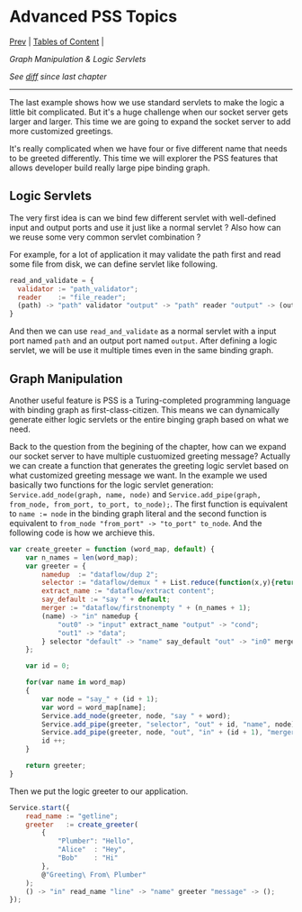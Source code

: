 # Advanced PSS Topics

[Prev](https://github.com/38/plumber-tutorial/blob/10-reusable-servlet-and-standard-servlets/README.md) | 
[Tables of Content](https://github.com/38/plumber-tutorial/blob/master/README.md) | 

*Graph Manipulation & Logic Servlets*

*See [diff](https://github.com/38/plumber-tutorial/compare/10-reusable-servlet-and-standard-servlets...11-graph-generator-src) since last chapter*

---

The last example shows how we use standard servlets to make the logic a little bit complicated. But it's a huge challenge when our socket server gets larger and larger. This time we are going to expand the socket server to add more customized greetings. 

It's really complicated when we have four or five different name that needs to be greeted differently. This time we will explorer the PSS features that allows developer build really large pipe binding graph.

## Logic Servlets

The very first idea is can we bind few different servlet with well-defined input and output ports and use it just like a normal servlet ? Also how can we reuse some very common servlet combination ? 

For example, for a lot of application it may validate the path first and read some file from disk, we can define servlet like following.

```javascript
read_and_validate = {
  validator := "path_validator";
  reader    := "file_reader";
  (path) -> "path" validator "output" -> "path" reader "output" -> (output);
}
```

And then we can use `read_and_validate` as a normal servlet with a input port named `path` and an output port named `output`.
After defining a logic servlet, we will be use it multiple times even in the same binding graph. 

## Graph Manipulation

Another useful feature is PSS is a Turing-completed programming language with binding graph as first-class-citizen. 
This means we can dynamically generate either logic servlets or the entire binging graph based on what we need. 

Back to the question from the begining of the chapter, how can we expand our socket server to have multiple custuomized greeting message? Actually we can create a function that generates the greeting logic servlet based on what customized greeting message we want. In the example we used basically two functions for the logic servlet generation: `Service.add_node(graph, name, node)` and `Service.add_pipe(graph, from_node, from_port, to_port, to_node);`. The first function is equivalent to `name := node` in the binding graph literal and the second function is equivalent to `from_node "from_port" -> "to_port" to_node`. And the following code is how we archieve this.

```javascript
var create_greeter = function (word_map, default) {
	var n_names = len(word_map);
	var greeter = {
		namedup  := "dataflow/dup 2";
		selector := "dataflow/demux " + List.reduce(function(x,y){return x + " " + y;}, Dict.keys(word_map));
		extract_name := "dataflow/extract content";
		say_default := "say " + default;
		merger := "dataflow/firstnonempty " + (n_names + 1);
		(name) -> "in" namedup {
			"out0" -> "input" extract_name "output" -> "cond";
			"out1" -> "data";
		} selector "default" -> "name" say_default "out" -> "in0" merger "out" -> (message);
	};

	var id = 0;

	for(var name in word_map)
	{
		var node = "say_" + (id + 1);
		var word = word_map[name];
		Service.add_node(greeter, node, "say " + word);
		Service.add_pipe(greeter, "selector", "out" + id, "name", node);
		Service.add_pipe(greeter, node, "out", "in" + (id + 1), "merger");
		id ++;
	}

	return greeter;
}
```

Then we put the logic greeter to our application.

```javascript
Service.start({
	read_name := "getline";
	greeter   := create_greeter(
		{
			"Plumber": "Hello",
			"Alice"  : "Hey",
			"Bob"    : "Hi"
		},
		@"Greeting\ From\ Plumber"
	);
	() -> "in" read_name "line" -> "name" greeter "message" -> ();
});
```
